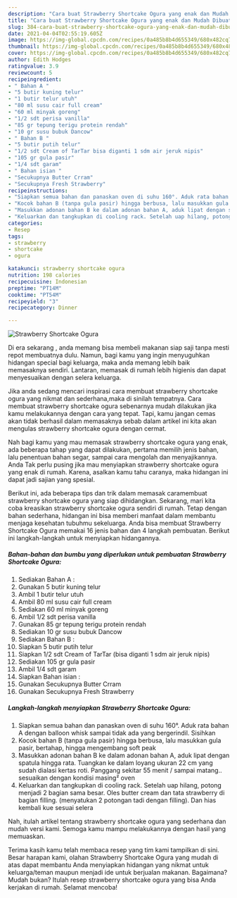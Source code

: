 ```yaml
---
description: "Cara buat Strawberry Shortcake Ogura yang enak dan Mudah Dibuat"
title: "Cara buat Strawberry Shortcake Ogura yang enak dan Mudah Dibuat"
slug: 384-cara-buat-strawberry-shortcake-ogura-yang-enak-dan-mudah-dibuat
date: 2021-04-04T02:55:19.605Z
image: https://img-global.cpcdn.com/recipes/0a485b8b4d655349/680x482cq70/strawberry-shortcake-ogura-foto-resep-utama.jpg
thumbnail: https://img-global.cpcdn.com/recipes/0a485b8b4d655349/680x482cq70/strawberry-shortcake-ogura-foto-resep-utama.jpg
cover: https://img-global.cpcdn.com/recipes/0a485b8b4d655349/680x482cq70/strawberry-shortcake-ogura-foto-resep-utama.jpg
author: Edith Hodges
ratingvalue: 3.9
reviewcount: 5
recipeingredient:
- " Bahan A "
- "5 butir kuning telur"
- "1 butir telur utuh"
- "80 ml susu cair full cream"
- "60 ml minyak goreng"
- "1/2 sdt perisa vanilla"
- "85 gr tepung terigu protein rendah"
- "10 gr susu bubuk Dancow"
- " Bahan B "
- "5 butir putih telur"
- "1/2 sdt Cream of TarTar bisa diganti 1 sdm air jeruk nipis"
- "105 gr gula pasir"
- "1/4 sdt garam"
- " Bahan isian "
- "Secukupnya Butter Crram"
- "Secukupnya Fresh Strawberry"
recipeinstructions:
- "Siapkan semua bahan dan panaskan oven di suhu 160°. Aduk rata bahan A dengan balloon whisk sampai tidak ada yang bergerindil. Sisihkan"
- "Kocok bahan B (tanpa gula pasir) hingga berbusa, lalu masukkan gula pasir, bertahap, hingga mengembang soft peak"
- "Masukkan adonan bahan B ke dalam adonan bahan A, aduk lipat dengan spatula hingga rata. Tuangkan ke dalam loyang ukuran 22 cm yang sudah dialasi kertas roti. Panggang sekitar 55 menit / sampai matang.. sesuaikan dengan kondisi masing² oven"
- "Keluarkan dan tangkupkan di cooling rack. Setelah uap hilang, potong menjadi 2 bagian sama besar. Oles butter cream dan tata strawberry di bagian filling. (menyatukan 2 potongan tadi dengan filling). Dan hias kembali kue sesuai selera"
categories:
- Resep
tags:
- strawberry
- shortcake
- ogura

katakunci: strawberry shortcake ogura 
nutrition: 198 calories
recipecuisine: Indonesian
preptime: "PT14M"
cooktime: "PT54M"
recipeyield: "3"
recipecategory: Dinner

---
```



![Strawberry Shortcake Ogura](https://img-global.cpcdn.com/recipes/0a485b8b4d655349/680x482cq70/strawberry-shortcake-ogura-foto-resep-utama.jpg)

Di era  sekarang , anda memang bisa membeli makanan siap saji tanpa mesti repot membuatnya dulu. Namun, bagi kamu yang ingin menyuguhkan hidangan special bagi keluarga, maka anda memang lebih baik memasaknya sendiri. Lantaran, memasak di rumah lebih higienis dan dapat menyesuaikan dengan selera keluarga.

Jika anda sedang mencari inspirasi cara membuat strawberry shortcake ogura yang nikmat dan sederhana,maka di sinilah tempatnya. Cara membuat strawberry shortcake ogura  sebenarnya mudah dilakukan jika kamu melakukannya dengan cara yang tepat. Tapi, kamu jangan cemas akan tidak berhasil dalam memasaknya 
sebab dalam artikel ini kita akan mengulas strawberry shortcake ogura dengan cermat.  



Nah bagi kamu yang mau memasak strawberry shortcake ogura yang enak, ada beberapa tahap yang dapat dilakukan, pertama memilih jenis bahan, lalu penentuan bahan segar, sampai cara mengolah dan menyajikannya. Anda Tak perlu pusing jika mau menyiapkan strawberry shortcake ogura yang enak di rumah. Karena, asalkan kamu  tahu caranya, maka hidangan ini dapat jadi sajian yang spesial.

Berikut ini, ada beberapa tips dan trik dalam memasak caramembuat strawberry shortcake ogura yang siap dihidangkan. Sekarang, mari kita coba kreasikan strawberry shortcake ogura sendiri di rumah. Tetap dengan bahan sederhana, hidangan ini bisa memberi manfaat dalam membantu menjaga kesehatan tubuhmu sekeluarga. Anda bisa membuat Strawberry Shortcake Ogura memakai 16 jenis bahan dan 4 langkah pembuatan. Berikut ini langkah-langkah untuk menyiapkan hidangannya.

<!--inarticleads1-->

##### Bahan-bahan dan bumbu yang diperlukan untuk pembuatan Strawberry Shortcake Ogura:

1. Sediakan  Bahan A :
1. Gunakan 5 butir kuning telur
1. Ambil 1 butir telur utuh
1. Ambil 80 ml susu cair full cream
1. Sediakan 60 ml minyak goreng
1. Ambil 1/2 sdt perisa vanilla
1. Gunakan 85 gr tepung terigu protein rendah
1. Sediakan 10 gr susu bubuk Dancow
1. Sediakan  Bahan B :
1. Siapkan 5 butir putih telur
1. Siapkan 1/2 sdt Cream of TarTar (bisa diganti 1 sdm air jeruk nipis)
1. Sediakan 105 gr gula pasir
1. Ambil 1/4 sdt garam
1. Siapkan  Bahan isian :
1. Gunakan Secukupnya Butter Crram
1. Gunakan Secukupnya Fresh Strawberry




<!--inarticleads2-->

##### Langkah-langkah menyiapkan Strawberry Shortcake Ogura:

1. Siapkan semua bahan dan panaskan oven di suhu 160°. Aduk rata bahan A dengan balloon whisk sampai tidak ada yang bergerindil. Sisihkan
1. Kocok bahan B (tanpa gula pasir) hingga berbusa, lalu masukkan gula pasir, bertahap, hingga mengembang soft peak
1. Masukkan adonan bahan B ke dalam adonan bahan A, aduk lipat dengan spatula hingga rata. Tuangkan ke dalam loyang ukuran 22 cm yang sudah dialasi kertas roti. Panggang sekitar 55 menit / sampai matang.. sesuaikan dengan kondisi masing² oven
1. Keluarkan dan tangkupkan di cooling rack. Setelah uap hilang, potong menjadi 2 bagian sama besar. Oles butter cream dan tata strawberry di bagian filling. (menyatukan 2 potongan tadi dengan filling). Dan hias kembali kue sesuai selera




Nah, itulah artikel tentang  strawberry shortcake ogura  yang sederhana dan mudah versi kami. Semoga kamu mampu melakukannya dengan hasil yang memuaskan. 

Terima kasih kamu telah membaca resep yang tim kami tampilkan di sini. Besar harapan kami, olahan  Strawberry Shortcake Ogura yang mudah di atas dapat membantu Anda menyiapkan hidangan yang nikmat untuk keluarga/teman maupun menjadi ide untuk berjualan makanan. Bagaimana? Mudah bukan? Itulah resep strawberry shortcake ogura yang bisa Anda kerjakan di rumah. Selamat mencoba!

